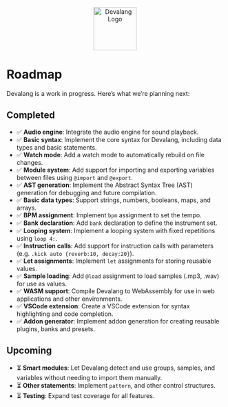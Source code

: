 <div align="center">
    <img src="https://devalang.com/images/devalang-logo-min.png" alt="Devalang Logo" width="100" />
</div>

# Roadmap

Devalang is a work in progress. Here’s what we’re planning next:

## Completed

- ✅ **Audio engine**: Integrate the audio engine for sound playback.
- ✅ **Basic syntax**: Implement the core syntax for Devalang, including data types and basic statements.
- ✅ **Watch mode**: Add a watch mode to automatically rebuild on file changes.
- ✅ **Module system**: Add support for importing and exporting variables between files using `@import` and `@export`.
- ✅ **AST generation**: Implement the Abstract Syntax Tree (AST) generation for debugging and future compilation.
- ✅ **Basic data types**: Support strings, numbers, booleans, maps, and arrays.
- ✅ **BPM assignment**: Implement `bpm` assignment to set the tempo.
- ✅ **Bank declaration**: Add `bank` declaration to define the instrument set.
- ✅ **Looping system**: Implement a looping system with fixed repetitions using `loop 4:`.
- ✅ **Instruction calls**: Add support for instruction calls with parameters (e.g. `.kick auto {reverb:10, decay:20}`).
- ✅ **Let assignments**: Implement `let` assignments for storing reusable values.
- ✅ **Sample loading**: Add `@load` assignment to load samples (.mp3, .wav) for use as values.
- ✅ **WASM support**: Compile Devalang to WebAssembly for use in web applications and other environments.
- ✅ **VSCode extension**: Create a VSCode extension for syntax highlighting and code completion.
- ✅ **Addon generator**: Implement addon generation for creating reusable plugins, banks and presets.

## Upcoming

- ⏳ **Smart modules**: Let Devalang detect and use groups, samples, and variables without needing to import them manually.
- ⏳ **Other statements**: Implement `pattern`, and other control structures.
- ⏳ **Testing**: Expand test coverage for all features.